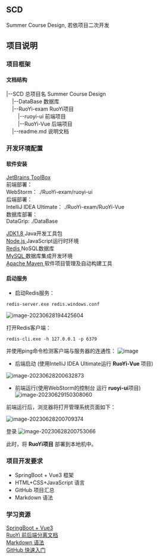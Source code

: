 ## SCD
Summer Course Design, 若依项目二次开发

## 项目说明

### 项目框架

#### 文档结构

<div>
|--SCD
    总项目名 Summer Course Design
    <br/>
&nbsp&nbsp&nbsp&nbsp|--DataBase
    数据库
    <br/>
&nbsp&nbsp&nbsp&nbsp|--RuoYi-exam
    RuoYi项目
    <br/>
&nbsp&nbsp&nbsp&nbsp&nbsp&nbsp&nbsp&nbsp|--ruoyi-ui
    前端项目
    <br/>
&nbsp&nbsp&nbsp&nbsp&nbsp&nbsp&nbsp&nbsp|--RuoYi-Vue
    后端项目
    <br/>
&nbsp&nbsp&nbsp&nbsp|--readme.md
    说明文档
    <br/>
</div>

### 开发环境配置

#### 软件安装

<form>
<a href="https://www.jetbrains.com/toolbox-app/">
    JetBrains ToolBox
</a>
<br>
前端部署： <br>
WebStorm： ./RuoYi-exam/ruoyi-ui<br>
后端部署：<br>
IntelliJ IDEA Ultimate： ./RuoYi-exam/RuoYi-Vue<br>
数据库部署：<br>
DataGrip: ./DataBase<br>
</form>

<form>
<a href="https://www.oracle.com/java/technologies/downloads/#java8">
JDK1.8
</a>
Java开发工具包 
<br/>
<a href="https://nodejs.org/zh-cn/download">
Node.js 
</a>
JavaScript运行时环境
<br/>
<a href="https://github.com/MicrosoftArchive/redis/releases">
Redis
</a>
NoSQL数据库
<br/>
<a href="https://dev.mysql.com/downloads/installer/">
    MySQL
</a>
数据库集成开发环境
<br/>
<a href="https://maven.apache.org/download.cgi">
Apache Maven
</a>
软件项目管理及自动构建工具
</form>



#### 启动服务

- 启动Redis服务：

<code>redis-server.exe redis.windows.conf </code>

![image-20230628194425604](https://github.com/FeiSkyDeC/SCD/assets/74658213/d8db752a-9ede-40c9-a838-a4f02a1bce31)


打开Redis客户端：

<code>redis-cli.exe -h 127.0.0.1 -p 6379</code>

并使用ping命令检测客户端与服务器的连通性：
![image](https://github.com/FeiSkyDeC/SCD/assets/74658213/c5538152-6a1b-4590-a6cd-f23113f320f7)

- 后端启动 (使用IntelliJ IDEA Ultimate运行 <strong>RuoYi-Vue </strong>项目)

![image-20230628200632873](https://github.com/FeiSkyDeC/SCD/assets/74658213/49e17dbc-a761-4756-8142-4446155cb2a9)

- 前端运行(使用WebStorm的控制台 运行 <strong>ruoyi-ui</strong>项目)
![image-20230629150308060](https://github.com/FeiSkyDeC/SCD/assets/74658213/a3c1faaa-4f72-4c43-b125-b5aa6338f77c)


<p>
    前端运行后，浏览器将打开管理系统页面如下：
</p>

![image-20230628200709374](https://github.com/FeiSkyDeC/SCD/assets/74658213/5795e6ce-984a-4cea-b8bf-087f88668f27)

登录
![image-20230628200753066](https://github.com/FeiSkyDeC/SCD/assets/74658213/dfb142e5-0498-424a-b568-9f53c6cda0b1)


此时，将 <strong>RuoYi项目</strong> 部署到本地机中。

### 项目开发要求

- SpringBoot + Vue3 框架
- HTML+CSS+JavaScript 语言
- GitHub 项目汇总
- Markdown 语法

### 学习资源

<form>
    <a href="https://learner.blog.csdn.net/article/details/88926242">SpringBoot + Vue3</a>
    <br/>
    <a href="http://doc.ruoyi.vip/ruoyi-vue/">RuoYi 前后端分离文档</a>
    <br/>
    <a href="https://markdown.com.cn/basic-syntax/">
    Markdown 语法</a>
    <br/>
    <a href="https://docs.github.com/zh/get-started/quickstart/hello-world">
    GitHub 快速入门</a>
    <br/>
</form>




